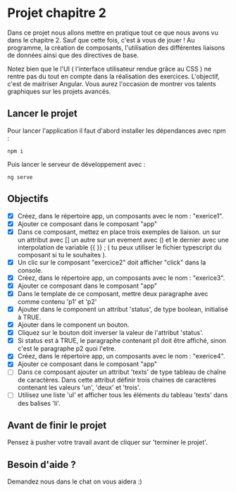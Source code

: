 # Projet chapitre 2

Dans ce projet nous allons mettre en pratique tout ce que nous avons vu dans le chapitre 2. Sauf que cette fois, c'est à vous de jouer ! Au programme, la création de composants, l'utilisation des différentes liaisons de données ainsi que des directives de base.

Notez bien que le l'UI ( l'interface utilisateur rendue grâce au CSS ) ne rentre pas du tout en compte dans la réalisation des exercices. L'objectif, c'est de maitriser Angular. Vous aurez l'occasion de montrer vos talents graphiques sur les projets avancés.

## Lancer le projet

Pour lancer l'application il faut d'abord installer les dépendances avec npm : 

`npm i`

Puis lancer le serveur de développement avec : 

`ng serve`

## Objectifs

* [x] Créez, dans le répertoire app, un composants avec le nom : "exerice1".
* [x] Ajouter ce composant dans le composant "app"
* [x] Dans ce composant, mettez en place trois exemples de liaison. un sur un attribut avec [] un autre sur un evement avec () et le dernier avec une interpolation de variable {{ }} ; ( tu peux utiliser le fichier typescript du composant si tu le souhaites ).
* [x] Un clic sur le composant "exercice2" doit afficher "click" dans la console.
* [x] Créez, dans le répertoire app, un composants avec le nom : "exerice3".
* [x] Ajouter ce composant dans le composant "app"
* [x] Dans le template de ce composant, mettre deux paragraphe avec comme contenu 'p1' et 'p2'      
* [x] Ajouter dans le component un attribut 'status', de type boolean, initialisé à TRUE.
* [x] Ajouter dans le component un bouton.
* [x] Cliquez sur le bouton doit inverser la valeur de l'attribut 'status'.
* [x] Si status est à TRUE, le paragraphe contenant p1 doit être affiché, sinon c'est le paragraphe p2 quoi l'etre.
* [x] Créez, dans le répertoire app, un composants avec le nom : "exerice4".
* [x] Ajouter ce composant dans le composant "app"
* [ ] Dans ce composant ajouter un attribut 'texts' de type tableau de chaîne de caractères. Dans cette attribut définir trois chaines de caractères contenant les valeurs 'un', 'deux' et 'trois'.
* [ ] Utilisez une liste 'ul' et afficher tous les éléments du tableau 'texts' dans des balises 'li'.
      
## Avant de finir le projet

Pensez à pusher votre travail avant de cliquer sur 'terminer le projet'.

## Besoin d'aide ?

Demandez nous dans le chat on vous aidera :)
